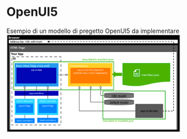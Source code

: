 # OpenUI5
Esempio di un modello di pregetto OpenUI5 da implementare
<img src="info/sap.png" height="auto" width="80%">

